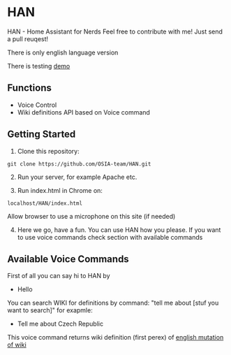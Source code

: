 # HAN
HAN - Home Assistant for Nerds
Feel free to contribute with me! Just send  a pull reuqest! 

There is only english language version

There is testing [demo](https://patriksafar.github.io/HAN/)
## Functions
* Voice Control
* Wiki definitions API based on Voice command


## Getting Started

1) Clone this repository:
```
git clone https://github.com/OSIA-team/HAN.git
```

2) Run your server, for example Apache etc.

3) Run index.html in Chrome on:
```
localhost/HAN/index.html
```
Allow browser to use a microphone on this site (if needed)

4) Here we go, have a fun. You can use HAN how you please. If you want to use voice commands check section with available commands

## Available Voice Commands
First of all you can say hi to HAN by
  * Hello

You can search WIKI for definitions by command: "tell me about [stuf you want to search]" for exapmle:
  * Tell me about Czech Republic

This voice command returns wiki definition (first perex) of [english mutation of wiki](https://cs.wikipedia.org/wiki/%C4%8Cesko)
